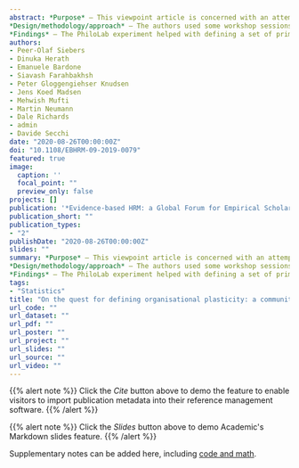 ```yaml
---
abstract: *Purpose* – This viewpoint article is concerned with an attempt to advance organisational plasticity (OP) modelling concepts by using a novel community modelling framework (PhiloLab) from the social simulation community to drive the process of idea generation. In addition, the authors want to feed back their experience with PhiloLab as they believe that this way of idea generation could also be of interest to the wider evidence- based human resource management (EBHRM) community.
*Design/methodology/approach* – The authors used some workshop sessions to brainstorm new conceptual ideas in a structured and efficient way with a multidisciplinary group of 14 (mainly academic) participants using PhiloLab. This is a tool from the social simulation community, which stimulates and formally supports discussions about philosophical questions of future societal models by means of developing conceptual agent- based simulation models. This was followed by an analysis of the qualitative data gathered during the PhiloLab sessions, feeding into the definition of a set of primary axioms of a plastic organisation.
*Findings* – The PhiloLab experiment helped with defining a set of primary axioms of a plastic organisation, which are presented in this viewpoint article. The results indicated that the problem was rather complex, but it also showed good potential for an agent-based simulation model to tackle some of the key issues related to OP. The experiment also showed that PhiloLab was very useful in terms of knowledge and idea gathering. *Originality/value* – Through information gathering and open debates on how to create an agent-based simulation model of a plastic organisation, the authors could identify some of the characteristics of OP and start structuring some of the parameters for a computational simulation. With the outcome of the PhiloLab experiment, the authors are paving the way towards future exploratory computational simulation studies of OP.
authors:
- Peer-Olaf Siebers
- Dinuka Herath
- Emanuele Bardone
- Siavash Farahbakhsh
- Peter Gloggengiehser Knudsen
- Jens Koed Madsen
- Mehwish Mufti
- Martin Neumann
- Dale Richards
- admin
- Davide Secchi
date: "2020-08-26T00:00:00Z"
doi: "10.1108/EBHRM-09-2019-0079"
featured: true
image:
  caption: ''
  focal_point: ""
  preview_only: false
projects: []
publication: '*Evidence-based HRM: a Global Forum for Empirical Scholarship, ??*, ??-??'
publication_short: ""
publication_types:
- "2"
publishDate: "2020-08-26T00:00:00Z"
slides: ""
summary: *Purpose* – This viewpoint article is concerned with an attempt to advance organisational plasticity (OP) modelling concepts by using a novel community modelling framework (PhiloLab) from the social simulation community to drive the process of idea generation. In addition, the authors want to feed back their experience with PhiloLab as they believe that this way of idea generation could also be of interest to the wider evidence- based human resource management (EBHRM) community.
*Design/methodology/approach* – The authors used some workshop sessions to brainstorm new conceptual ideas in a structured and efficient way with a multidisciplinary group of 14 (mainly academic) participants using PhiloLab. This is a tool from the social simulation community, which stimulates and formally supports discussions about philosophical questions of future societal models by means of developing conceptual agent- based simulation models. This was followed by an analysis of the qualitative data gathered during the PhiloLab sessions, feeding into the definition of a set of primary axioms of a plastic organisation.
*Findings* – The PhiloLab experiment helped with defining a set of primary axioms of a plastic organisation, which are presented in this viewpoint article. The results indicated that the problem was rather complex, but it also showed good potential for an agent-based simulation model to tackle some of the key issues related to OP. The experiment also showed that PhiloLab was very useful in terms of knowledge and idea gathering. *Originality/value* – Through information gathering and open debates on how to create an agent-based simulation model of a plastic organisation, the authors could identify some of the characteristics of OP and start structuring some of the parameters for a computational simulation. With the outcome of the PhiloLab experiment, the authors are paving the way towards future exploratory computational simulation studies of OP.
tags:
- "Statistics"
title: "On the quest for defining organisational plasticity: a community modelling experiment"
url_code: ""
url_dataset: ""
url_pdf: ""
url_poster: ""
url_project: ""
url_slides: ""
url_source: ""
url_video: ""
---
```


{{% alert note %}}
Click the *Cite* button above to demo the feature to enable visitors to import publication metadata into their reference management software.
{{% /alert %}}

{{% alert note %}}
Click the *Slides* button above to demo Academic's Markdown slides feature.
{{% /alert %}}

Supplementary notes can be added here, including [code and math](https://sourcethemes.com/academic/docs/writing-markdown-latex/).
